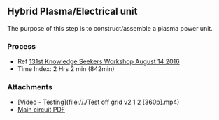 ## Hybrid Plasma/Electrical unit

The purpose of this step is to construct/assemble a plasma power unit. 

### Process
* Ref  [131st Knowledge Seekers Workshop August 14 2016](http://livestream.com/accounts/20368869/events/5758705/videos/132847791)
* Time Index: 2 Hrs 2 min (842min)

### Attachments
* [Video - Testing](file://./Test off grid v2 1 2 [360p].mp4)
* [Main circuit PDF](file://./hybrid_magrav_generator_v1.pdf)
